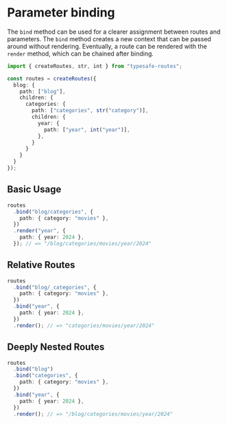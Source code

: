 # Parameter binding

The `bind` method can be used for a clearer assignment between routes and parameters. The `bind` method creates a new context that can be passed around without rendering. Eventually, a route can be rendered with the `render` method, which can be chained after binding.

``` ts
import { createRoutes, str, int } from "typesafe-routes";

const routes = createRoutes({
  blog: {
    path: ["blog"],
    children: {
      categories: {
        path: ["categories", str("category")],
        children: {
          year: {
            path: ["year", int("year")],
          },
        }
      }
    }
  }
});
```

<!-- tabs:start -->

## **Basic Usage**

``` ts
routes
  .bind("blog/categories", {
    path: { category: "movies" },
  })
  .render("year", {
    path: { year: 2024 },
  }); // => "/blog/categories/movies/year/2024"
```

## **Relative Routes**

``` ts
routes
  .bind("blog/_categories", {
    path: { category: "movies" },
  })
  .bind("year", {
    path: { year: 2024 },
  })
  .render(); // => "categories/movies/year/2024"
```

## **Deeply Nested Routes**

``` ts
routes
  .bind("blog")
  .bind("categories", {
    path: { category: "movies" },
  })
  .bind("year", {
    path: { year: 2024 },
  })
  .render(); // => "/blog/categories/movies/year/2024"
```
<!-- tabs:end -->